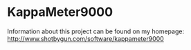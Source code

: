 # KappaMeter9000

Information about this project can be found on my homepage:
http://www.shotbygun.com/software/kappameter9000
